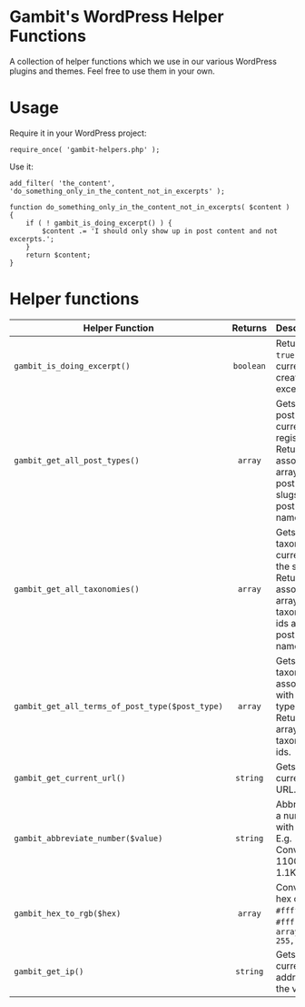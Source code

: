# Gambit's WordPress Helper Functions
A collection of helper functions which we use in our various WordPress plugins and themes. Feel free to use them in your own.

# Usage
Require it in your WordPress project:

    require_once( 'gambit-helpers.php' );

Use it:

	add_filter( 'the_content', 'do_something_only_in_the_content_not_in_excerpts' );

	function do_something_only_in_the_content_not_in_excerpts( $content ) {
		if ( ! gambit_is_doing_excerpt() ) {
			$content .= 'I should only show up in post content and not excerpts.';
		}
		return $content;
	}

# Helper functions

| Helper Function | Returns | Description |
| --- | :---: | --- |
| `gambit_is_doing_excerpt()` | `boolean` | Returns `true` if currently creating an excerpt. |
| `gambit_get_all_post_types()` | `array` | Gets all the post types currently registered. Returns an associative array of all post type slugs and post type names. |
| `gambit_get_all_taxonomies()` | `array` | Gets all the taxonomies currently in the site. Returns an associative array of all taxonomy ids and post type names. |
| `gambit_get_all_terms_of_post_type($post_type)` | `array` | Gets all the taxonomies associated with a post type. Returns an array of all taxonomy ids. |
| `gambit_get_current_url()` | `string` | Gets the current URL. |
| `gambit_abbreviate_number($value)` | `string` | Abbreviates a number with a unit. E.g. Converts 1100 to 1.1K |
| `gambit_hex_to_rgb($hex)` | `array` | Converts a hex color `#ffffff` or `#fff` to rgb `array( 255, 255, 255 )` |
| `gambit_get_ip()` | `string` | Gets the current IP address of the visitor |

